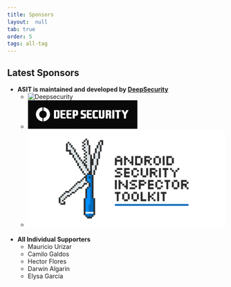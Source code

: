 ```yaml
---
title: Sponsors
layout:  null
tab: true
order: 5
tags: all-tag
---
```


## Latest Sponsors

* **ASIT is maintained and developed by [DeepSecurity](https://deepsecurity.pe/)**
  * ![Deepsecurity](/www-project-android-security-inspector-toolkit/assets/images/logo_deepsecurity.png)
  * ![Deepsecurity](/assets/images/logo_deepsecurity.jpg)
  * ![Android Security Inspector Toolkit](/assets/images/ASIT__Banner.jpg)
&nbsp;
* **All Individual Supporters**
  * Mauricio Urizar
  * Camilo Galdos
  * Hector Flores
  * Darwin Algarin
  * Elysa Garcia
